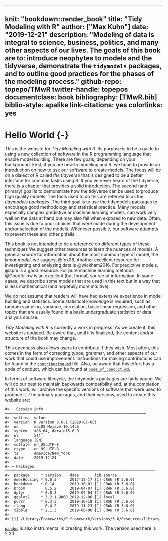 
---
knit: "bookdown::render_book"
title: "Tidy Modeling with R"
author: ["Max Kuhn"]
date: "2019-12-21"
description: "Modeling of data is integral to science, business, politics, and many other aspects of our lives. The goals of this book are to: introduce neophytes to models and the tidyverse, demonstrate the `tidymodels` packages, and to outline good practices for the phases of the modeling process."
github-repo: topepo/TMwR
twitter-handle: topepos
documentclass: book
bibliography: [TMwR.bib]
biblio-style: apalike
link-citations: yes
colorlinks: yes
---

# Hello World {-} 

This is the website for _Tidy Modeling with R_. Its purpose is to be a guide to using a new collection of software in the R programming language that enable model building. There are few goals, depending on your background. First, if you are new to modeling and R, we hope to provide an introduction on how to use our software to create models. The focus will be on a dialect of R called _the tidyverse_ that is designed to be a better interface for common tasks using R. If you've never heard of the tidyverse, there is a chapter that provides a solid introduction. The second (and primary) goal is to demonstrate how the tidyverse can be used to produce high quality models. The tools used to do this are referred to as the _tidymodels packages_. The third goal is to use the tidymodels packages to encourage good methodology and statistical practice. Many models, especially complex predictive or machine learning models, can work very well on the data at hand but may also fail when exposed to new data. Often, this issue is due to poor choices that were made during the development and/or selection of the models. Whenever possible, our software attempts to prevent these and other pitfalls. 

This book is not intended to be a reference on different types of these techniques We suggest other resources to learn the nuances of models. A general source for information about the most common type of model, the _linear model_, we suggest @fox08. Another excellent resource for investigating and analyzing data is @wickham2016. For predictive models, @apm is a good resource. For pure machine learning methods, @Goodfellow is an excellent (but formal) source of information.  In some cases, we describe some models that are used in this text but in a way that is less mathematical (and hopefully more intuitive). 

We do not assume that readers will have had extensive experience in model building and statistics. Some statistical knowledge is required, such as: random sampling, variance, correlation, basic linear regression, and other topics that are usually found in a basic undergraduate statistics or data analysis course. 


_Tidy Modeling with R_ is currently a work in progress. As we create it, this website is updated. Be aware that, until it is finalized, the content and/or structure of the book may change. 

This openness also allows users to contribute if they wish. Most often, this comes in the form of correcting typos, grammar, and other aspects of our work that could use improvement. Instructions for making contributions can be found in the [`contributing.md`](https://github.com/topepo/TMwR/blob/master/contributing.md) file. Also, be aware that this effort has a code of conduct, which can be found at [`code_of_conduct.md`](https://github.com/topepo/TMwR/blob/master/code_of_conduct.md). 

In terms of software lifecycle, the tidymodels packages are fairly young. We will do our best to maintain backwards compatibility and, at the completion of this work, will archive the specific versions of software that were used to produce it. The primary packages, and their versions, used to create this website are:




```
#> ─ Session info ───────────────────────────────────────────────────────────────
#>  setting  value                       
#>  version  R version 3.6.1 (2019-07-05)
#>  os       macOS Mojave 10.14.6        
#>  system   x86_64, darwin15.6.0        
#>  ui       X11                         
#>  language (EN)                        
#>  collate  en_US.UTF-8                 
#>  ctype    en_US.UTF-8                 
#>  tz       America/New_York            
#>  date     2019-12-21                  
#> 
#> ─ Packages ───────────────────────────────────────────────────────────────────
#>  package     * version    date       lib source        
#>  AmesHousing * 0.0.3      2017-12-17 [1] CRAN (R 3.6.0)
#>  bookdown    * 0.14       2019-10-01 [1] CRAN (R 3.6.0)
#>  broom         0.5.2      2019-04-07 [1] CRAN (R 3.6.0)
#>  dplyr       * 0.8.3      2019-07-04 [1] CRAN (R 3.6.0)
#>  ggplot2     * 3.2.1.9000 2019-12-06 [1] local         
#>  purrr       * 0.3.3      2019-10-18 [1] CRAN (R 3.6.0)
#>  rlang         0.4.2      2019-11-23 [1] CRAN (R 3.6.0)
#>  tibble      * 2.1.3      2019-06-06 [1] CRAN (R 3.6.0)
#> 
#> [1] /Library/Frameworks/R.framework/Versions/3.6/Resources/library
```

[`pandoc`](https://pandoc.org/) is also instrumental in creating this work. The version used here is 2.3.1. 
